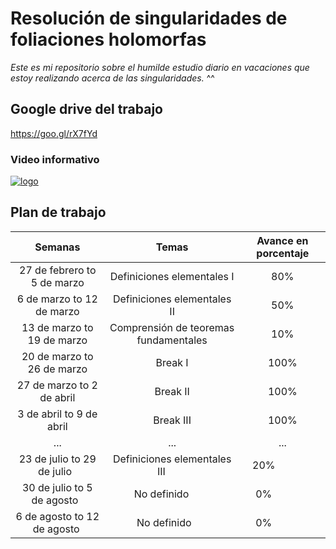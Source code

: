 # Resolución de singularidades de foliaciones holomorfas
_Este es mi repositorio sobre el humilde estudio diario en vacaciones que estoy realizando acerca de las singularidades._ ^^<br />
## Google drive del trabajo
<https://goo.gl/rX7fYd>
### Video informativo 
[![logo](https://cdn1.iconfinder.com/data/icons/logotypes/32/youtube-128.png)](https://youtu.be/7FaqwZ3L5aM)

## Plan de trabajo
| Semanas                      |Temas                                |Avance en porcentaje|
| :--------------------------: |:-----------------------------------:|:------------------:|
| 27 de febrero to 5 de marzo  |Definiciones elementales I           |80%                 |
| 6 de marzo to 12 de marzo    |Definiciones elementales II          |50%                 |
| 13 de marzo to 19 de marzo   |Comprensión de teoremas fundamentales|10%                 |
| 20 de marzo to 26 de marzo   |Break I                              |100%                |
| 27 de marzo to 2 de abril    |Break II                             |100%                |  
| 3 de abril to 9 de abril     |Break III                            |100%                |
| ...                          |...                                  |...                 |
| 23 de julio to 29 de julio   |Definiciones elementales III         |20%                 |
| 30 de julio to 5 de agosto   |No definido                          |0%                  |
| 6 de agosto to 12 de agosto  |No definido                          |0%                  |
